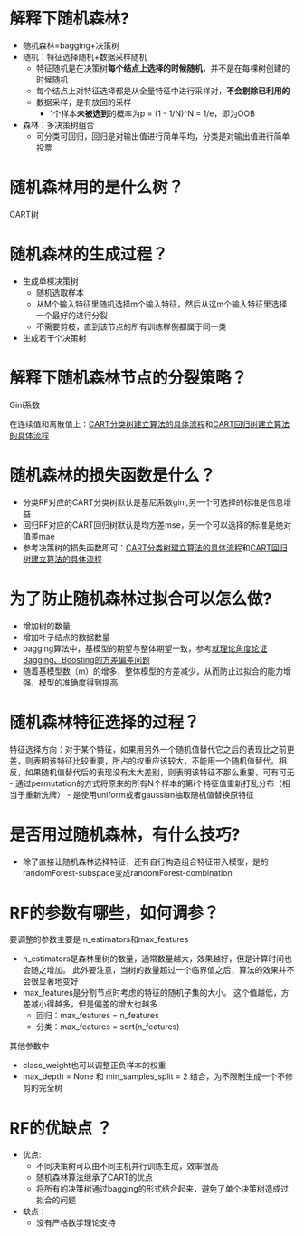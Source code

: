 # 解释下随机森林?
- 随机森林=bagging+决策树
- 随机：特征选择随机+数据采样随机
    - 特征随机是在决策树**每个结点上选择的时候随机**，并不是在每棵树创建的时候随机
    - 每个结点上对特征选择都是从全量特征中进行采样对，**不会剔除已利用的**
    - 数据采样，是有放回的采样
        - 1个样本**未被选到**的概率为p = (1 - 1/N)^N = 1/e，即为OOB
- 森林：多决策树组合
    - 可分类可回归，回归是对输出值进行简单平均，分类是对输出值进行简单投票

# 随机森林用的是什么树？
CART树

# 随机森林的生成过程？
- 生成单棵决策树
    - 随机选取样本
    - 从M个输入特征里随机选择m个输入特征，然后从这m个输入特征里选择一个最好的进行分裂
    - 不需要剪枝，直到该节点的所有训练样例都属于同一类
- 生成若干个决策树

# 解释下随机森林节点的分裂策略？
Gini系数

在连续值和离散值上：[CART分类树建立算法的具体流程](https://github.com/sladesha/Reflection_Summary/blob/master/机器学习/决策树/决策树.md#L164)和[CART回归树建立算法的具体流程](https://github.com/sladesha/Reflection_Summary/blob/master/机器学习/决策树/决策树.md#L164)

# 随机森林的损失函数是什么？
- 分类RF对应的CART分类树默认是基尼系数gini,另一个可选择的标准是信息增益
- 回归RF对应的CART回归树默认是均方差mse，另一个可以选择的标准是绝对值差mae
- 参考决策树的损失函数即可：[CART分类树建立算法的具体流程](https://github.com/sladesha/Reflection_Summary/blob/master/机器学习/决策树/决策树.md#L164)和[CART回归树建立算法的具体流程](https://github.com/sladesha/Reflection_Summary/blob/master/机器学习/决策树/决策树.md#L164)

# 为了防止随机森林过拟合可以怎么做?
- 增加树的数量
- 增加叶子结点的数据数量
- bagging算法中，基模型的期望与整体期望一致，参考[就理论角度论证Bagging、Boosting的方差偏差问题](https://github.com/sladesha/Reflection_Summary/blob/master/基础概念/方差与偏差/方差与偏差.md#L7)
- 随着基模型数（m）的增多，整体模型的方差减少，从而防止过拟合的能力增强，模型的准确度得到提高

# 随机森林特征选择的过程？
特征选择方向：对于某个特征，如果用另外一个随机值替代它之后的表现比之前更差，则表明该特征比较重要，所占的权重应该较大，不能用一个随机值替代。相反，如果随机值替代后的表现没有太大差别，则表明该特征不那么重要，可有可无
    - 通过permutation的方式将原来的所有N个样本的第i个特征值重新打乱分布（相当于重新洗牌）
    - 是使用uniform或者gaussian抽取随机值替换原特征
    
# 是否用过随机森林，有什么技巧?
- 除了直接让随机森林选择特征，还有自行构造组合特征带入模型，是的randomForest-subspace变成randomForest-combination

# RF的参数有哪些，如何调参？
要调整的参数主要是 n_estimators和max_features 
- n_estimators是森林里树的数量，通常数量越大，效果越好，但是计算时间也会随之增加。 此外要注意，当树的数量超过一个临界值之后，算法的效果并不会很显著地变好
- max_features是分割节点时考虑的特征的随机子集的大小。 这个值越低，方差减小得越多，但是偏差的增大也越多
    - 回归：max_features = n_features
    - 分类：max_features = sqrt(n_features)

其他参数中
- class_weight也可以调整正负样本的权重
-  max_depth = None 和 min_samples_split = 2 结合，为不限制生成一个不修剪的完全树
 
# RF的优缺点 ？
- 优点:
    - 不同决策树可以由不同主机并行训练生成，效率很高
    - 随机森林算法继承了CART的优点
    - 将所有的决策树通过bagging的形式结合起来，避免了单个决策树造成过拟合的问题
- 缺点：
    - 没有严格数学理论支持
